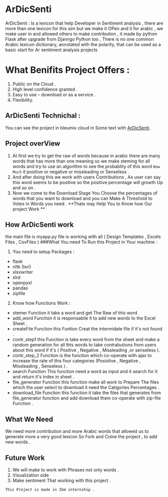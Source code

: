 # ArDicSenti 
ArDicSenti 
: Is a lexicon that help Developer in Sentiment analysis , there are more than one lexicon for this aim but we make it OPen and it for arabic , 
we make user in and allowed others to make contribution , it made by python Flask after upgrade from Djanngo Python too , There is no one common Arabic lexicon dictionary, annotated with the polarity, that can be used as a basic start for Ar sentiment analysis projects
# What Benifits Project Offers : 
1. Public on the Cloud .
2. High level confidence granted .
3. Easy to use – download or as a service .
4. Flexibility.
## ArDicSenti Technichal :
You can see the project in bleumix cloud in Some text with [ArDicSenti][1].
## Project overView
1. At first we try to get the raw of words because in arabic there are many words that has more than one meaning so we make steming for all words and try to use an algorithm to see the probablity of this word `How Much` it positive or negative or missleading or Senseless  . 
2. And after doing this we work with users Contributions , As user can say this word seems to be positive so the positive percentage will growth Up and so on . 
3. Now we come to the Download Stage You Choose the percentages of words that you want to download and you can Make A Threshold to Votes in Words you need .
**Thats may Help You to Know how Our project Work **

## How ArDicSenti work 
the main file is myapp.py file is working with all ( Design Templates , Excels Files , CsvFiles )
###What You need To Run this Project in Your machine :
1. You need to setup Packages :
  * flask
  * nltk (Isri)
  * xlsxwriter
  * xlrd
  * openpyxl
  * pandas
  * zipfile
2. Know how Functions Work :
  * stemer Function it take a word and get The Raw of this word 
  * add_word Function it is responsabile it to add new words to the Excel Sheet .
  * createFile Function this Funtion Creat the intermidate file if it's not found .
  * contr_step1 this Function is take every word from the sheet and make a random generation for all this words to take contrabutions from users about this word if it's ( Positive , Negative , Missleading ,or senseless ).
  * contr_step_2 Function is the function which co-operate with ajax to increase the rate of this four categories (Posistive , Negative , Missleading , Senseless ) .
  * search Function This function need a word as input and it search for it and return it's index in sheet .
  * file_generator Function this function make all work to Prepare The files which the user select to download it need the Catigories Percentages . 
  * download_file Function this function it take the files that generates from file_generator function and add download them co-operate with zip-file Function .

## What We Need 
We need more contribution and more Arabic words that allowed us to generate more a very good lexicon So Fork and Colne the project , to add new words .
## Future Work 
1. We will make to work with Phrases not only words .
2. Visualization side 
3. Make sentiment That working with this project .

`This Project is made in Ibm internship .`

[1]: https://ardicsenti-flask.eu-gb.mybluemix.net/
